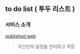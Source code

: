 ## to do list ( 투두 리스트 )

### 서비스 소개

<a href="https://jukangpark-to-do-list.herokuapp.com/">published web</a>

> 자신만의 일정을 관리하고 저장

